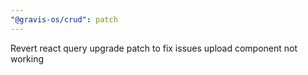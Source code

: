 ```yaml
---
"@gravis-os/crud": patch
---
```


Revert react query upgrade patch to fix issues upload component not working
